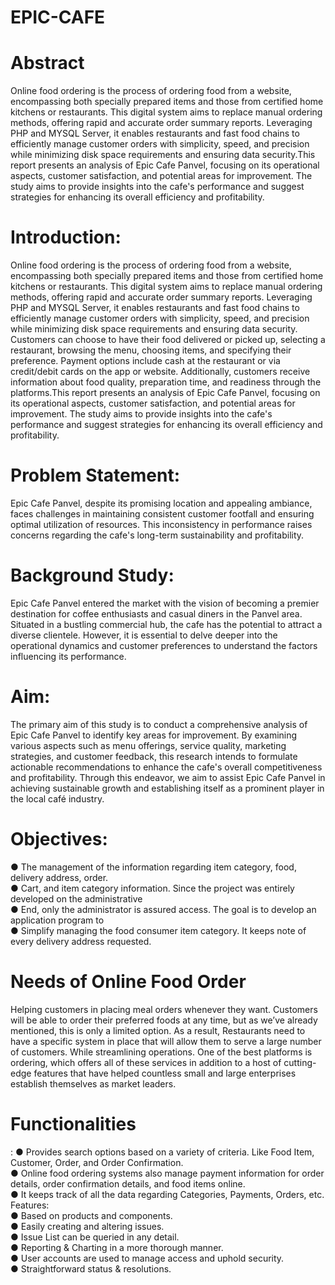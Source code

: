 # EPIC-CAFE
<h1>Abstract</h1>
Online food ordering is the process of ordering food from a website, encompassing both specially
prepared items and those from certified home kitchens or restaurants. This digital system aims to
replace manual ordering methods, offering rapid and accurate order summary reports. Leveraging
PHP and MYSQL Server, it enables restaurants and fast food chains to efficiently manage
customer orders with simplicity, speed, and precision while minimizing disk space requirements
and ensuring data security.This report presents an analysis of Epic Cafe Panvel, focusing on its
operational aspects, customer satisfaction, and potential areas for improvement. The study aims to
provide insights into the cafe's performance and suggest strategies for enhancing its overall
efficiency and profitability.<br>
 
<h1> Introduction:</h1>
Online food ordering is the process of ordering food from a website, encompassing both
specially prepared items and those from certified home kitchens or restaurants. This digital system
aims to replace manual ordering methods, offering rapid and accurate order summary reports.
Leveraging PHP and MYSQL Server, it enables restaurants and fast food chains to efficiently
manage customer orders with simplicity, speed, and precision while minimizing disk space
requirements and ensuring data security. Customers can choose to have their food delivered or
picked up, selecting a restaurant, browsing the menu, choosing items, and specifying their
preference. Payment options include cash at the restaurant or via credit/debit cards on the app or
website. Additionally, customers receive information about food quality, preparation time, and
readiness through the platforms.This report presents an analysis of Epic Cafe Panvel, focusing on
its operational aspects, customer satisfaction, and potential areas for improvement. The study aims
to provide insights into the cafe's performance and suggest strategies for enhancing its overall
efficiency and profitability.<br>
 
<h1>Problem Statement:</h1>
Epic Cafe Panvel, despite its promising location and appealing ambiance, faces challenges
in maintaining consistent customer footfall and ensuring optimal utilization of resources. This
inconsistency in performance raises concerns regarding the cafe's long-term sustainability and
profitability.<br>
 
<h1>Background Study:</h1>
Epic Cafe Panvel entered the market with the vision of becoming a premier destination for
coffee enthusiasts and casual diners in the Panvel area. Situated in a bustling commercial hub, the
cafe has the potential to attract a diverse clientele. However, it is essential to delve deeper into the
operational dynamics and customer preferences to understand the factors influencing its
performance.<br>
 
<h1>Aim:</h1>
The primary aim of this study is to conduct a comprehensive analysis of Epic Cafe Panvel
to identify key areas for improvement. By examining various aspects such as menu offerings,
service quality, marketing strategies, and customer feedback, this research intends to formulate
actionable recommendations to enhance the cafe's overall competitiveness and profitability.
Through this endeavor, we aim to assist Epic Cafe Panvel in achieving sustainable growth and
establishing itself as a prominent player in the local café industry.<br>
 
<h1>Objectives:</h1>
● The management of the information regarding item category, food, delivery address, order.<br>
● Cart, and item category information. Since the project was entirely developed on the
administrative<br>
● End, only the administrator is assured access. The goal is to develop an application program
to<br>
● Simplify managing the food consumer item category. It keeps note of every delivery
address requested.
<br>
<h1>Needs of Online Food Order</h1>
Helping customers in placing meal orders whenever they want. Customers will be able to
order their preferred foods at any time, but as we’ve already mentioned, this is only a limited
option. As a result, Restaurants need to have a specific system in place that will allow them to
serve a large number of customers. While streamlining operations. One of the best platforms is
ordering, which offers all of these services in addition to a host of cutting-edge features that have
helped countless small and large enterprises establish themselves as market leaders.
<br>
 
<h1>Functionalities</h1>:
● Provides search options based on a variety of criteria. Like Food Item, Customer, Order,
and Order Confirmation.<br>
● Online food ordering systems also manage payment information for order details, order
confirmation details, and food items online.<br>
● It keeps track of all the data regarding Categories, Payments, Orders, etc.
Features:<br>
● Based on products and components.<br>
● Easily creating and altering issues.<br>
● Issue List can be queried in any detail.<br>
● Reporting & Charting in a more thorough manner.<br>
● User accounts are used to manage access and uphold security.<br>
● Straightforward status & resolutions.<br>

 